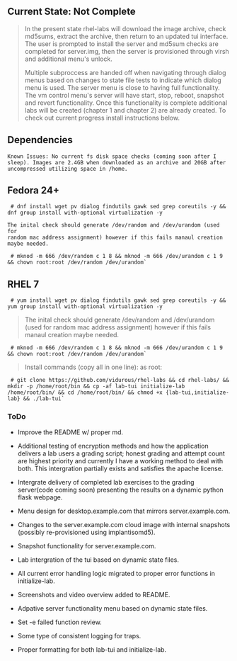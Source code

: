 Current State: Not Complete
---------------------------
>
> In the present state rhel-labs will download the image archive, check
> md5sums, extract the archive, then return to an updated tui interface.
> The user is prompted to install the server and md5sum checks are
> completed for server.img, then the server is provisioned through virsh
> and additional menu's unlock.
>
> Multiple subproccess are handed off when navigating through dialog menus
> based on changes to state file tests to indicate which dialog menu is
> used. The server menu is close to having full functionality. The vm
> control menu's server will have start, stop, reboot, snapshot and revert
> functionality. Once this functionality is complete additional labs will
> be created (chapter 1 and chapter 2) are already created. To check out
> current progress install instructions below.
>

Dependencies
------------
~~~
Known Issues: No current fs disk space checks (coming soon after I
sleep). Images are 2.4GB when downloaded as an archive and 20GB after
uncompressed utilizing space in /home.
~~~

Fedora 24+
------
~~~
 # dnf install wget pv dialog findutils gawk sed grep coreutils -y && dnf group install with-optional virtualization -y

The inital check should generate /dev/random and /dev/urandom (used for
random mac address assignment) however if this fails manaul creation
maybe needed.

 # mknod -m 666 /dev/random c 1 8 && mknod -m 666 /dev/urandom c 1 9 && chown root:root /dev/random /dev/urandom`
~~~

RHEL 7
-------
>
~~~
 # yum install wget pv dialog findutils gawk sed grep coreutils -y && yum group install with-optional virtualization -y
~~~
> The inital check should generate /dev/random and /dev/urandom (used for
> random mac address assignment) however if this fails manaul creation
> maybe needed.
~~~
 # mknod -m 666 /dev/random c 1 8 && mknod -m 666 /dev/urandom c 1 9 && chown root:root /dev/random /dev/urandom`
~~~
>
> Install commands (copy all in one line): as root:
~~~
 # git clone https://github.com/vidurous/rhel-labs && cd rhel-labs/ && mkdir -p /home/root/bin && cp -af lab-tui initialize-lab /home/root/bin/ && cd /home/root/bin/ && chmod +x {lab-tui,initialize-lab} && ./lab-tui`
~~~

### ToDo ###
>
-   Improve the README w/ proper md.

-   Additional testing of encryption methods and how the application
    delivers a lab users a grading script; honest grading and attempt
    count are highest priority and currently I have a working method to
    deal with both. This intergration partially exists and satisfies 
    the apache license. 

-   Intergrate delivery of completed lab exercises to the grading
    server(code coming soon) presenting the results on a dynamic python
    flask webpage.

-   Menu design for desktop.example.com that mirrors server.example.com.

-   Changes to the server.example.com cloud image with internal
    snapshots (possibly re-provisioned using implantisomd5).

-   Snapshot functionality for server.example.com.

-   Lab intergration of the tui based on dynamic state files.

-   All current error handling logic migrated to proper error functions
    in initialize-lab.

-   Screenshots and video overview added to README.

-   Adpative server functionality menu based on dynamic state files.

-   Set -e failed function review.

-   Some type of consistent logging for traps.

-   Proper formatting for both lab-tui and initialize-lab.
>
